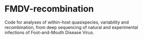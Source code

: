 # FMDV-recombination
Code for analyses of within-host quasispecies, variability and recombination, from deep sequencing of natural and experimental infections of Foot-and-Mouth Disease Virus.
